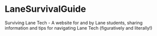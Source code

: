 # LaneSurvivalGuide
Surviving Lane Tech - 
A website for and by Lane students, sharing information and tips for navigating Lane Tech (figuratively and literally!)
